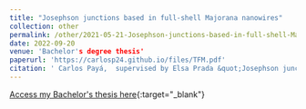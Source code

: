 ```yaml
---
title: "Josephson junctions based in full-shell Majorana nanowires"
collection: other
permalink: /other/2021-05-21-Josephson-junctions-based-in-full-shell-Majorana-nanowires
date: 2022-09-20
venue: 'Bachelor's degree thesis'
paperurl: 'https://carlosp24.github.io/files/TFM.pdf'
citation: ' Carlos Payá,  supervised by Elsa Prada &quot;Josephson junctions based in full-shell Majorana nanowires.&quot; Bachelor's thesis, 2022.'
---
```

[Access my Bachelor's thesis here](https://carlosp24.github.io/files/TFM.pdf){:target="_blank"}
